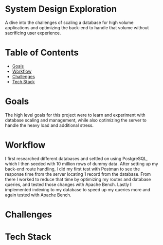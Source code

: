 # System Design Exploration
A dive into the challenges of scaling a database for high volume applications and optimizing the back-end to handle that volume without sacrificing user experience.

# Table of Contents
- [Goals](#goals)
- [Workflow](#workflow)
- [Challenges](#challenges)
- [Tech Stack](#tech-stack)

# Goals
The high level goals for this project were to learn and experiment with database scaling and management, while also optimizing the server to handle the heavy load and additional stress.

# Workflow
I first researched different databases and settled on using PostgreSQL, which I then seeded with 10 million rows of dummy data.  After setting up my back-end route handling, I did my first test with Postman to see the response time from the server locating 1 record from the database.  From there I worked to reduce that time by optimizing my routes and database queries, and tested those changes with Apache Bench.  Lastly I implemented indexing to my database to speed up my queries more and again tested with Apache Bench.

# Challenges

# Tech Stack

